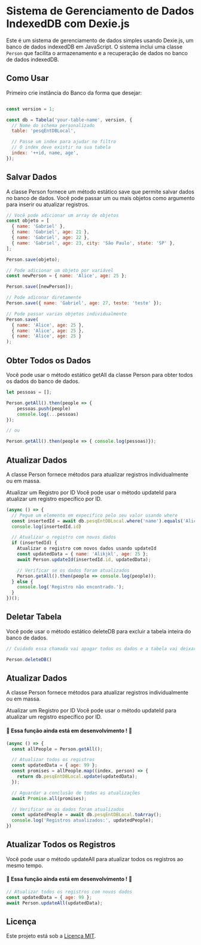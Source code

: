 # Sistema de Gerenciamento de Dados IndexedDB com Dexie.js

Este é um sistema de gerenciamento de dados simples usando Dexie.js, um banco de dados indexedDB em JavaScript. O sistema inclui uma classe `Person` que facilita o armazenamento e a recuperação de dados no banco de dados indexedDB.

## Como Usar

Primeiro crie instância do Banco da forma que desejar:
```javascript

const version = 1;

const db = Tabela('your-table-name', version, {
  // Nome do schema personalizado
  table: 'pesqEntDBLocal', 

  // Passe um index para ajudar no filtro
  // O index deve existir na sua tabela
  index: '++id, name, age', 
});
```


## Salvar Dados

A classe Person fornece um método estático save que permite salvar dados no banco de dados. Você pode passar um ou mais objetos como argumento para inserir ou atualizar registros.


```javascript
// Você pode adicionar um array de objetos
const objeto = [
  { name: 'Gabriel' },
  { name: 'Gabriel', age: 21 },
  { name: 'Gabriel', age: 22 },
  { name: 'Gabriel', age: 23, city: 'São Paulo', state: 'SP' },
];

Person.save(objeto);

// Pode adicionar um objeto por variável
const newPerson = { name: 'Alice', age: 25 };

Person.save([newPerson]);

// Pode adiconar diretamente 
Person.save({ name: 'Gabriel', age: 27, teste: 'teste' });

// Pode passar varias objetos individualmente
Person.save(
  { name: 'Alice', age: 25 },
  { name: 'Alice', age: 25 },
  { name: 'Alice', age: 25 }
);
```

## Obter Todos os Dados

Você pode usar o método estático getAll da classe Person para obter todos os dados do banco de dados.

```javascript
let pessoas = [];

Person.getAll().then(people => {
    pessoas.push(people)
    console.log(...pessoas)
});

// ou 

Person.getAll().then(people => { console.log(pessoas)});
```

## Atualizar Dados
A classe Person fornece métodos para atualizar registros individualmente ou em massa.

Atualizar um Registro por ID
Você pode usar o método updateId para atualizar um registro específico por ID.

```javascript
(async () => {
  // Pegue um elemento em expecifico pelo seu valor usando where
  const insertedId = await db.pesqEntDBLocal.where('name').equals('Alice').first()
  console.log(insertedId.id)

  // Atualizar o registro com novos dados
  if (insertedId) {
    Atualizar o registro com novos dados usando updateId
    const updatedData = { name: 'Alikjkl', age: 25 };
    await Person.updateId(insertedId.id, updatedData);

    // Verificar se os dados foram atualizados
    Person.getAll().then(people => console.log(people));
  } else {
    console.log('Registro não encontrado.');
  }
})();
```

## Deletar Tabela

Você pode usar o método estático deleteDB para excluir a tabela inteira do banco de dados.

```javascript
// Cuidado essa chamada vai apagar todos os dados e a tabela vai deixar de existir no indexedDB

Person.deleteDB()
```

## Atualizar Dados
A classe Person fornece métodos para atualizar registros individualmente ou em massa.

Atualizar um Registro por ID
Você pode usar o método updateId para atualizar um registro específico por ID.

#### 🚧 Essa função ainda está em desenvolvimento ! 🚧

```javascript
(async () => {
  const allPeople = Person.getAll();

  // Atualizar todos os registros
  const updatedData = { age: 99 };
  const promises = allPeople.map((index, person) => {
    return db.pesqEntDBLocal.update(updatedData);
  });

  // Aguardar a conclusão de todas as atualizações
  await Promise.all(promises);

  // Verificar se os dados foram atualizados
  const updatedPeople = await db.pesqEntDBLocal.toArray();
  console.log('Registros atualizados:', updatedPeople);
})

```

## Atualizar Todos os Registros
Você pode usar o método updateAll para atualizar todos os registros ao mesmo tempo.

#### 🚧 Essa função ainda está em desenvolvimento ! 🚧

```javascript
// Atualizar todos os registros com novos dados
const updatedData = { age: 99 };
await Person.updateAll(updatedData);
```

## Licença
Este projeto está sob a [Licença MIT](LICENSE).